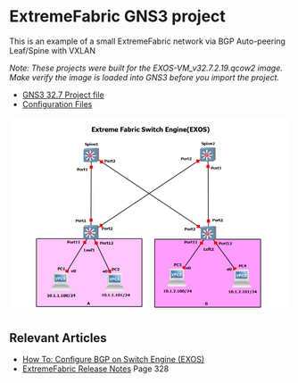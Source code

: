 # ExtremeFabric GNS3 project

This is an example of a small ExtremeFabric network via BGP Auto-peering Leaf/Spine with VXLAN

*Note: These projects were built for the EXOS-VM_v32.7.2.19.qcow2 image. Make verify the image is loaded into GNS3 before you import the project.*

* [GNS3 32.7 Project file](https://github.com/stewilliams-extr/Virtual_EXOS/raw/refs/heads/master/gns3_projects/ExtremeFabric/extreme_fabric.gns3project)
* [Configuration Files](Configurations)

<img src="screenshot.png">


## Relevant Articles

* [How To: Configure BGP on Switch Engine (EXOS)](https://extreme-networks.my.site.com/ExtrArticleDetail?an=000122408)
* [ExtremeFabric Release Notes](https://documentation.extremenetworks.com/exos_30.1/downloads/GUID-C002AB85-A1D6-482B-A171-02FDA1354649.pdf) Page 328
